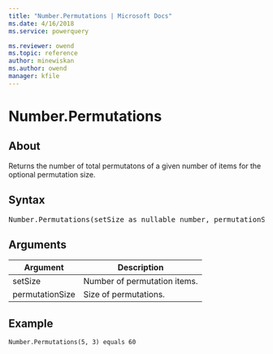 ```yaml
---
title: "Number.Permutations | Microsoft Docs"
ms.date: 4/16/2018
ms.service: powerquery

ms.reviewer: owend
ms.topic: reference
author: minewiskan
ms.author: owend
manager: kfile
---
```

# Number.Permutations

  
## About  
Returns the number of total permutatons of a given number of items for the optional permutation size.  
  
## Syntax

<pre>
Number.Permutations(setSize as nullable number, permutationSize as nullable number)  as nullable number  
</pre>
  
## Arguments  
  
|Argument|Description|  
|------------|---------------|  
|setSize|Number of permutation items.|  
|permutationSize|Size of permutations.|  
  
## Example  
  
```powerquery-m
Number.Permutations(5, 3) equals 60  
```  
